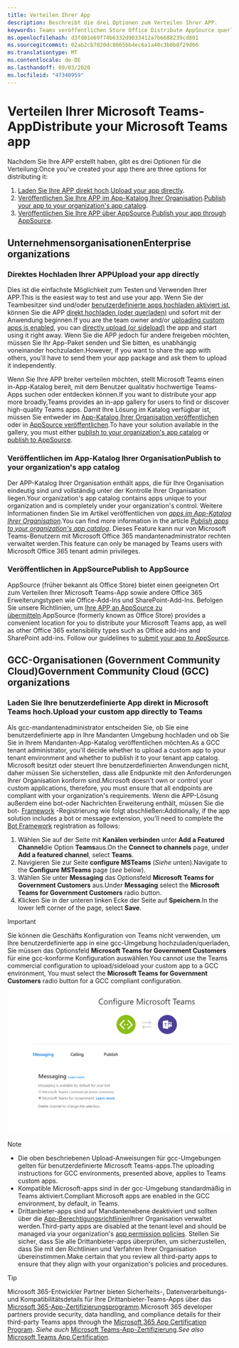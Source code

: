 ```yaml
---
title: Verteilen Ihrer App
description: Beschreibt die drei Optionen zum Verteilen Ihrer APP.
keywords: Teams veröffentlichen Store Office Distribute AppSource querladen Upload-App
ms.openlocfilehash: d3fd81e69f74b6332d9033412a7b6688239cd801
ms.sourcegitcommit: 02ab2cb7820dc8665bb4ec6a1a40c3b8b8f29d66
ms.translationtype: MT
ms.contentlocale: de-DE
ms.lasthandoff: 09/03/2020
ms.locfileid: "47340959"
---
```

# <a name="distribute-your-microsoft-teams-app"></a><span data-ttu-id="1bb34-104">Verteilen Ihrer Microsoft Teams-App</span><span class="sxs-lookup"><span data-stu-id="1bb34-104">Distribute your Microsoft Teams app</span></span>

<span data-ttu-id="1bb34-105">Nachdem Sie Ihre APP erstellt haben, gibt es drei Optionen für die Verteilung:</span><span class="sxs-lookup"><span data-stu-id="1bb34-105">Once you've created your app there are three options for distributing it:</span></span>

1. <span data-ttu-id="1bb34-106">[Laden Sie Ihre APP direkt hoch](#upload-your-app-directly).</span><span class="sxs-lookup"><span data-stu-id="1bb34-106">[Upload your app directly](#upload-your-app-directly).</span></span>
2. <span data-ttu-id="1bb34-107">[Veröffentlichen Sie Ihre APP im App-Katalog Ihrer Organisation](#publish-to-your-organizations-app-catalog).</span><span class="sxs-lookup"><span data-stu-id="1bb34-107">[Publish your app to your organization's app catalog](#publish-to-your-organizations-app-catalog).</span></span>
3. <span data-ttu-id="1bb34-108">[Veröffentlichen Sie Ihre APP über AppSource](#publish-to-appsource).</span><span class="sxs-lookup"><span data-stu-id="1bb34-108">[Publish your app through AppSource](#publish-to-appsource).</span></span>

## <a name="enterprise-organizations"></a><span data-ttu-id="1bb34-109">Unternehmensorganisationen</span><span class="sxs-lookup"><span data-stu-id="1bb34-109">Enterprise organizations</span></span>

### <a name="upload-your-app-directly"></a><span data-ttu-id="1bb34-110">Direktes Hochladen Ihrer APP</span><span class="sxs-lookup"><span data-stu-id="1bb34-110">Upload your app directly</span></span>

<span data-ttu-id="1bb34-111">Dies ist die einfachste Möglichkeit zum Testen und Verwenden Ihrer APP.</span><span class="sxs-lookup"><span data-stu-id="1bb34-111">This is the easiest way to test and use your app.</span></span> <span data-ttu-id="1bb34-112">Wenn Sie der Teambesitzer sind und/oder [benutzerdefinierte apps hochladen aktiviert ist](/microsoftteams/admin-settings), können Sie die APP [direkt hochladen (oder querladen)](./apps-upload.md) und sofort mit der Anwendung beginnen.</span><span class="sxs-lookup"><span data-stu-id="1bb34-112">If you are the team owner and/or [uploading custom apps is enabled](/microsoftteams/admin-settings), you can [directly upload (or sideload)](./apps-upload.md) the app and start using it right away.</span></span> <span data-ttu-id="1bb34-113">Wenn Sie die APP jedoch für andere freigeben möchten, müssen Sie Ihr App-Paket senden und Sie bitten, es unabhängig voneinander hochzuladen.</span><span class="sxs-lookup"><span data-stu-id="1bb34-113">However, if you want to share the app with others, you'll have to send them your app package and ask them to upload it independently.</span></span>

<span data-ttu-id="1bb34-114">Wenn Sie Ihre APP breiter verteilen möchten, stellt Microsoft Teams einen in-App-Katalog bereit, mit dem Benutzer qualitativ hochwertige Teams-Apps suchen oder entdecken können.</span><span class="sxs-lookup"><span data-stu-id="1bb34-114">If you want to distribute your app more broadly,Teams provides an in-app gallery for users to find or discover high-quality Teams apps.</span></span> <span data-ttu-id="1bb34-115">Damit Ihre Lösung im Katalog verfügbar ist, müssen Sie entweder im [App-Katalog Ihrer Organisation veröffentlichen](#publish-to-your-organizations-app-catalog) oder in [AppSource veröffentlichen](./appsource/publish.md).</span><span class="sxs-lookup"><span data-stu-id="1bb34-115">To have your solution available in the gallery, you must either [publish to your organization's app catalog](#publish-to-your-organizations-app-catalog) or [publish to AppSource](./appsource/publish.md).</span></span>

### <a name="publish-to-your-organizations-app-catalog"></a><span data-ttu-id="1bb34-116">Veröffentlichen im App-Katalog Ihrer Organisation</span><span class="sxs-lookup"><span data-stu-id="1bb34-116">Publish to your organization's app catalog</span></span>

<span data-ttu-id="1bb34-117">Der APP-Katalog Ihrer Organisation enthält apps, die für Ihre Organisation eindeutig sind und vollständig unter der Kontrolle Ihrer Organisation liegen.</span><span class="sxs-lookup"><span data-stu-id="1bb34-117">Your organization's app catalog contains apps unique to your organization and is completely under your organization's control.</span></span> <span data-ttu-id="1bb34-118">Weitere Informationen finden Sie im Artikel veröffentlichen von [*apps im App-Katalog Ihrer Organisation*](/microsoftteams/tenant-apps-catalog-teams).</span><span class="sxs-lookup"><span data-stu-id="1bb34-118">You can find more information in the article [*Publish apps to your organization's app catalog*](/microsoftteams/tenant-apps-catalog-teams).</span></span> <span data-ttu-id="1bb34-119">Dieses Feature kann nur von Microsoft Teams-Benutzern mit Microsoft Office 365 mandantenadministrator rechten verwaltet werden.</span><span class="sxs-lookup"><span data-stu-id="1bb34-119">This feature can only be managed by Teams users with Microsoft Office 365 tenant admin privileges.</span></span>

### <a name="publish-to-appsource"></a><span data-ttu-id="1bb34-120">Veröffentlichen in AppSource</span><span class="sxs-lookup"><span data-stu-id="1bb34-120">Publish to AppSource</span></span>

<span data-ttu-id="1bb34-121">AppSource (früher bekannt als Office Store) bietet einen geeigneten Ort zum Verteilen Ihrer Microsoft Teams-App sowie andere Office 365 Erweiterungstypen wie Office-Add-Ins und SharePoint-Add-Ins. Befolgen Sie unsere Richtlinien, um [Ihre APP an AppSource zu übermitteln](./appsource/publish.md).</span><span class="sxs-lookup"><span data-stu-id="1bb34-121">AppSource (formerly known as Office Store) provides a convenient location for you to distribute your Microsoft Teams app, as well as other Office 365 extensibility types such as Office add-ins and SharePoint add-ins. Follow our guidelines to [submit your app to AppSource](./appsource/publish.md).</span></span>

## <a name="government-community-cloud-gcc-organizations"></a><span data-ttu-id="1bb34-122">GCC-Organisationen (Government Community Cloud)</span><span class="sxs-lookup"><span data-stu-id="1bb34-122">Government Community Cloud (GCC) organizations</span></span>

### <a name="upload-your-custom-app-directly-to-teams"></a><span data-ttu-id="1bb34-123">Laden Sie Ihre benutzerdefinierte App direkt in Microsoft Teams hoch.</span><span class="sxs-lookup"><span data-stu-id="1bb34-123">Upload your custom app directly to Teams</span></span>

 <span data-ttu-id="1bb34-124">Als gcc-mandantenadministrator entscheiden Sie, ob Sie eine benutzerdefinierte app in Ihre Mandanten Umgebung hochladen und ob Sie Sie in Ihrem Mandanten-App-Katalog veröffentlichen möchten.</span><span class="sxs-lookup"><span data-stu-id="1bb34-124">As a GCC tenant administrator, you'll decide whether to upload a custom app to your tenant environment and whether to  publish it to your tenant app catalog.</span></span> <span data-ttu-id="1bb34-125">Microsoft besitzt oder steuert Ihre benutzerdefinierten Anwendungen nicht, daher müssen Sie sicherstellen, dass alle Endpunkte mit den Anforderungen Ihrer Organisation konform sind.</span><span class="sxs-lookup"><span data-stu-id="1bb34-125">Microsoft doesn't own or control your custom applications, therefore, you must ensure that all endpoints are compliant with your organization's requirements.</span></span> <span data-ttu-id="1bb34-126">Wenn die APP-Lösung außerdem eine bot-oder Nachrichten Erweiterung enthält, müssen Sie die bot- [Framework](https://dev.botframework.com/) -Registrierung wie folgt abschließen:</span><span class="sxs-lookup"><span data-stu-id="1bb34-126">Additionally, if the app solution includes a bot or message extension, you'll need to complete the [Bot Framework](https://dev.botframework.com/) registration as follows:</span></span>

1. <span data-ttu-id="1bb34-127">Wählen Sie auf der Seite mit **Kanälen verbinden** unter **Add a Featured Channel**die Option **Teams**aus.</span><span class="sxs-lookup"><span data-stu-id="1bb34-127">On the **Connect to channels** page, under **Add a featured channel**, select **Teams**.</span></span>
1. <span data-ttu-id="1bb34-128">Navigieren Sie zur Seite **configure MSTeams** (*Siehe* unten).</span><span class="sxs-lookup"><span data-stu-id="1bb34-128">Navigate to the **Configure MSTeams** page (*see* below).</span></span>
1. <span data-ttu-id="1bb34-129">Wählen Sie unter **Messaging** das Optionsfeld **Microsoft Teams for Government Customers** aus.</span><span class="sxs-lookup"><span data-stu-id="1bb34-129">Under **Messaging** select the **Microsoft Teams for Government Customers** radio button.</span></span>
1. <span data-ttu-id="1bb34-130">Klicken Sie in der unteren linken Ecke der Seite auf **Speichern**.</span><span class="sxs-lookup"><span data-stu-id="1bb34-130">In the lower left corner of the page, select **Save**.</span></span>  

>[!IMPORTANT]
> <span data-ttu-id="1bb34-131">Sie können die Geschäfts Konfiguration von Teams nicht verwenden, um Ihre benutzerdefinierte app in eine gcc-Umgebung hochzuladen/querladen, Sie müssen das Optionsfeld **Microsoft Teams for Government Customers** für eine gcc-konforme Konfiguration auswählen.</span><span class="sxs-lookup"><span data-stu-id="1bb34-131">You cannot use the Teams commercial configuration to upload/sideload your custom app to a GCC environment,  You must select the **Microsoft Teams for Government Customers** radio button for a GCC compliant configuration.</span></span>

![Microsoft Teams-Messaging-Konfigurationsseite](../../assets/images/gcc-configure.png)

> [!NOTE]
>
> * <span data-ttu-id="1bb34-133">Die oben beschriebenen Upload-Anweisungen für gcc-Umgebungen gelten für benutzerdefinierte Microsoft Teams-apps.</span><span class="sxs-lookup"><span data-stu-id="1bb34-133">The uploading instructions for GCC environments, presented above, applies to Teams custom apps.</span></span> </br>
> * <span data-ttu-id="1bb34-134">Kompatible Microsoft-apps sind in der gcc-Umgebung standardmäßig in Teams aktiviert.</span><span class="sxs-lookup"><span data-stu-id="1bb34-134">Compliant Microsoft apps are enabled in the GCC environment, by default, in Teams.</span></span>
> * <span data-ttu-id="1bb34-135">Drittanbieter-apps sind auf Mandantenebene deaktiviert und sollten über die [App-Berechtigungsrichtlinien](/microsoftteams/teams-app-permission-policies)Ihrer Organisation verwaltet werden.</span><span class="sxs-lookup"><span data-stu-id="1bb34-135">Third-party apps are disabled at the tenant level and should be managed via your organization's [app permission policies](/microsoftteams/teams-app-permission-policies).</span></span> <span data-ttu-id="1bb34-136">Stellen Sie sicher, dass Sie alle Drittanbieter-apps überprüfen, um sicherzustellen, dass Sie mit den Richtlinien und Verfahren Ihrer Organisation übereinstimmen.</span><span class="sxs-lookup"><span data-stu-id="1bb34-136">Make certain that you review all third-party apps to ensure that they align with your organization's policies and procedures.</span></span>

> [!TIP]
>
> <span data-ttu-id="1bb34-137">Microsoft 365-Entwickler Partner bieten Sicherheits-, Datenverarbeitungs-und Kompatibilitätsdetails für Ihre Drittanbieter-Teams-Apps über das [Microsoft 365-App-Zertifizierungsprogramm](/microsoft-365-app-certification/overview).</span><span class="sxs-lookup"><span data-stu-id="1bb34-137">Microsoft 365 developer partners provide security, data handling, and compliance details for their third-party Teams apps through the [Microsoft 365 App Certification Program](/microsoft-365-app-certification/overview).</span></span> <span data-ttu-id="1bb34-138">*Siehe auch* [Microsoft Teams-App-Zertifizierung](/microsoftteams/platform/concepts/deploy-and-publish/appsource/post-publish/application-certification).</span><span class="sxs-lookup"><span data-stu-id="1bb34-138">*See also* [Microsoft Teams App Certification](/microsoftteams/platform/concepts/deploy-and-publish/appsource/post-publish/application-certification).</span></span>
</br></br>
